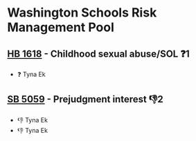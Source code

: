 # Washington Schools Risk Management Pool

## [HB 1618](/bill/2023-24/hb/1618/) - Childhood sexual abuse/SOL   ❓1
* ❓ Tyna Ek

## [SB 5059](/bill/2023-24/sb/5059/) - Prejudgment interest  👎2 
* 👎 Tyna Ek
* 👎 Tyna Ek